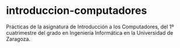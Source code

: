# introduccion-computadores
Prácticas de la asignatura de Introducción a los Computadores, del 1º cuatrimestre del grado en Ingeniería Informática en la Universidad de Zaragoza.
